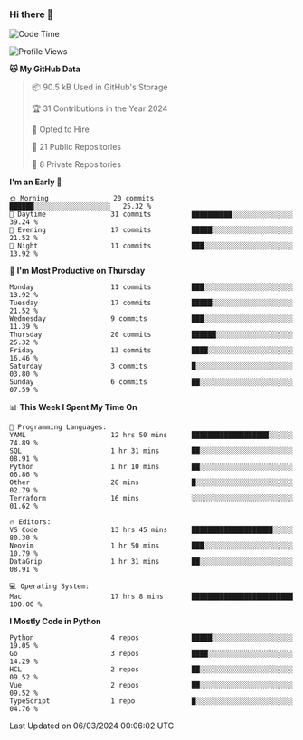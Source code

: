 ### Hi there 👋
<!--![visitors](https://visitor-badge.glitch.me/badge?page_id=d0zingcat)-->
<!--
**d0zingcat/d0zingcat** is a ✨ _special_ ✨ repository because its `README.md` (this file) appears on your GitHub profile.

Here are some ideas to get you started:

- 🔭 I’m currently working on ...
- 🌱 I’m currently learning ...
- 👯 I’m looking to collaborate on ...
- 🤔 I’m looking for help with ...
- 💬 Ask me about ...
- 📫 How to reach me: ...
- 😄 Pronouns: ...
- ⚡ Fun fact: ...
-->
<!--START_SECTION:waka-->
![Code Time](http://img.shields.io/badge/Code%20Time-3%2C385%20hrs%2014%20mins-blue)

![Profile Views](http://img.shields.io/badge/Profile%20Views-12-blue)

**🐱 My GitHub Data** 

> 📦 90.5 kB Used in GitHub's Storage 
 > 
> 🏆 31 Contributions in the Year 2024
 > 
> 💼 Opted to Hire
 > 
> 📜 21 Public Repositories 
 > 
> 🔑 8 Private Repositories 
 > 
**I'm an Early 🐤** 

```text
🌞 Morning                20 commits          ██████░░░░░░░░░░░░░░░░░░░   25.32 % 
🌆 Daytime                31 commits          ██████████░░░░░░░░░░░░░░░   39.24 % 
🌃 Evening                17 commits          █████░░░░░░░░░░░░░░░░░░░░   21.52 % 
🌙 Night                  11 commits          ███░░░░░░░░░░░░░░░░░░░░░░   13.92 % 
```
📅 **I'm Most Productive on Thursday** 

```text
Monday                   11 commits          ███░░░░░░░░░░░░░░░░░░░░░░   13.92 % 
Tuesday                  17 commits          █████░░░░░░░░░░░░░░░░░░░░   21.52 % 
Wednesday                9 commits           ███░░░░░░░░░░░░░░░░░░░░░░   11.39 % 
Thursday                 20 commits          ██████░░░░░░░░░░░░░░░░░░░   25.32 % 
Friday                   13 commits          ████░░░░░░░░░░░░░░░░░░░░░   16.46 % 
Saturday                 3 commits           █░░░░░░░░░░░░░░░░░░░░░░░░   03.80 % 
Sunday                   6 commits           ██░░░░░░░░░░░░░░░░░░░░░░░   07.59 % 
```


📊 **This Week I Spent My Time On** 

```text
💬 Programming Languages: 
YAML                     12 hrs 50 mins      ███████████████████░░░░░░   74.89 % 
SQL                      1 hr 31 mins        ██░░░░░░░░░░░░░░░░░░░░░░░   08.91 % 
Python                   1 hr 10 mins        ██░░░░░░░░░░░░░░░░░░░░░░░   06.86 % 
Other                    28 mins             █░░░░░░░░░░░░░░░░░░░░░░░░   02.79 % 
Terraform                16 mins             ░░░░░░░░░░░░░░░░░░░░░░░░░   01.62 % 

🔥 Editors: 
VS Code                  13 hrs 45 mins      ████████████████████░░░░░   80.30 % 
Neovim                   1 hr 50 mins        ███░░░░░░░░░░░░░░░░░░░░░░   10.79 % 
DataGrip                 1 hr 31 mins        ██░░░░░░░░░░░░░░░░░░░░░░░   08.91 % 

💻 Operating System: 
Mac                      17 hrs 8 mins       █████████████████████████   100.00 % 
```

**I Mostly Code in Python** 

```text
Python                   4 repos             █████░░░░░░░░░░░░░░░░░░░░   19.05 % 
Go                       3 repos             ████░░░░░░░░░░░░░░░░░░░░░   14.29 % 
HCL                      2 repos             ██░░░░░░░░░░░░░░░░░░░░░░░   09.52 % 
Vue                      2 repos             ██░░░░░░░░░░░░░░░░░░░░░░░   09.52 % 
TypeScript               1 repo              █░░░░░░░░░░░░░░░░░░░░░░░░   04.76 % 
```




 Last Updated on 06/03/2024 00:06:02 UTC
<!--END_SECTION:waka-->

